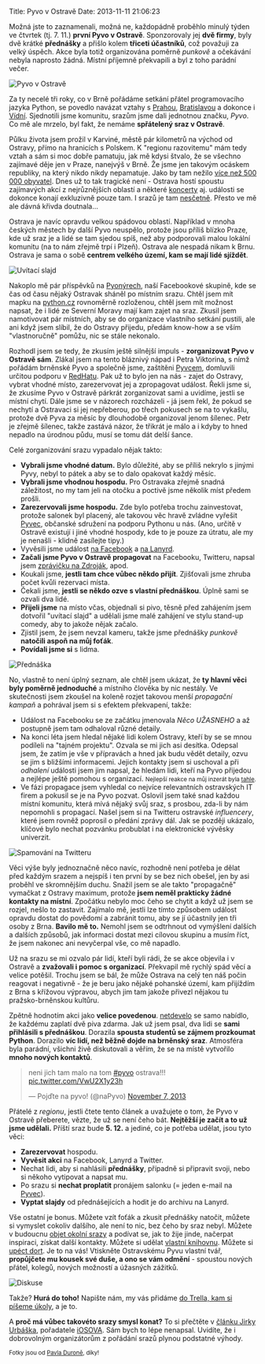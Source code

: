Title: Pyvo v Ostravě
Date: 2013-11-11 21:06:23

Možná jste to zaznamenali, možná ne, každopádně proběhlo minulý týden ve čtvrtek (tj. 7. 11.) **první Pyvo v Ostravě**. Sponzorovaly jej **dvě firmy**, byly dvě krátké **přednášky** a přišlo kolem **třiceti účastníků**, což považuji za velký úspěch. Akce byla totiž organizována poměrně *punkově* a očekávání nebyla naprosto žádná. Místní příjemně překvapili a byl z toho parádní večer.

![Pyvo v Ostravě]({filename}/images/ostrava-pyvo.png)

Za ty necelé tři roky, co v Brně pořádáme setkání přátel programovacího jazyka Python, se povedlo navázat vztahy s [Prahou](http://lanyrd.com/series/praha-pyvo/), [Bratislavou](http://rubyslava.sk/) a dokonce i [Vídní](http://vienna-rb.at/). Sjednotili jsme komunitu, srazům jsme dali jednotnou značku, *Pyvo*. Co mě ale mrzelo, byl fakt, že nemáme **spřátelený sraz v Ostravě**.

Půlku života jsem prožil v Karviné, městě pár kilometrů na východ od Ostravy, přímo na hranicích s Polskem. K "regionu razovitemu" mám tedy vztah a sám si moc dobře pamatuju, jak mě kdysi štvalo, že se všechno zajímavé děje jen v Praze, nanejvýš v Brně. Že jsme jen takovým ocáskem republiky, na který nikdo nikdy nepamatuje. Jako by tam nežilo [více než 500 000 obyvatel](https://cs.wikipedia.org/wiki/Ostrava#cite_note-pocet_obyvatel-1). Dnes už to tak tragické není - Ostrava hostí spoustu zajímavých akcí z nejrůznějších oblastí a některé [koncerty](http://solocolours.cz/) aj. události se dokonce konají exkluzivně pouze tam. I srazů je tam [nesčetně](http://ovacom.cz/). Přesto ve mě ale dávná křivda doutnala...

Ostrava je navíc opravdu velkou spádovou oblastí. Například v mnoha českých městech by další Pyvo neuspělo, protože jsou příliš blízko Praze, kde už sraz je a lidé se tam sjedou spíš, než aby podporovali malou lokální komunitu (na to nám zřejmě trpí i Plzeň). Ostrava ale nespadá nikam k Brnu. Ostrava je sama o sobě **centrem velkého území, kam se mají lidé sjíždět**.

![Uvítací slajd]({filename}/images/ostrava-front.jpg)

Nakoplo mě pár příspěvků na [Pyonýrech](https://www.facebook.com/groups/pyonieri/), naší Facebookové skupině, kde se čas od času nějaký Ostravak sháněl po místním srazu. Chtěl jsem mít mapku na [python.cz](http://python.cz/#pyvo) rovnoměrně rozloženou, chtěl jsem mít možnost napsat, že i lidé ze Severní Moravy mají kam zajet na sraz. Zkusil jsem namotivovat pár místních, aby se do organizace vlastního setkání pustili, ale ani když jsem slíbil, že do Ostravy přijedu, předám know-how a se vším "vlastnoručně" pomůžu, nic se stále nekonalo.

Rozhodl jsem se tedy, že zkusím ještě silnější impuls - **zorganizovat Pyvo v Ostravě sám**. Zlákal jsem na tento bláznivý nápad i Petra Viktorina, s nímž pořádám brněnské Pyvo a společně jsme, zaštítěni [Pyvcem](http://pyvec.org/), domluvili určitou podporu v [RedHatu](http://cz.redhat.com/). Pak už to bylo jen na nás - zajet do Ostravy, vybrat vhodné místo, zarezervovat jej a zpropagovat událost. Řekli jsme si, že zkusíme Pyvo v Ostravě párkrát zorganizovat sami a uvidíme, jestli se místní chytí. Dále jsme se v názorech rozcházeli - já jsem řekl, že pokud se nechytí a Ostravaci si jej nepřeberou, po třech pokusech se na to vykašlu, protože dvě Pyva za měsíc by dlouhodobě organizoval jenom šílenec. Petr je zřejmě šílenec, takže zastává názor, že třikrát je málo a i kdyby to hned nepadlo na úrodnou půdu, musí se tomu dát delší šance.

Celé zorganizování srazu vypadalo nějak takto:

- **Vybrali jsme vhodné datum.** Bylo důležité, aby se příliš nekrylo s jinými Pyvy, nebyl to pátek a aby se to dalo opakovat každý měsíc.
- **Vybrali jsme vhodnou hospodu.** Pro Ostravaka zřejmě snadná záležitost, no my tam jeli na otočku a poctivě jsme několik míst předem prošli.
- **Zarezervovali jsme hospodu.** Zde bylo potřeba trochu zainvestovat, protože salonek byl placený, ale takovou věc hravě zvládne vyřešit [Pyvec](http://pyvec.org/), občanské sdružení na podporu Pythonu u nás. (Ano, určitě v Ostravě existují i jiné vhodné hospody, kde to je pouze za útratu, ale my je nenašli - klidně zasílejte tipy.)
- Vyvěsili jsme událost [na Facebook](https://www.facebook.com/events/536451183099303/) a [na Lanyrd](http://lanyrd.com/2013/ostravske-pyvo-prvni/).
- **Začali jsme Pyvo v Ostravě propagovat** na Facebooku, Twitteru, napsal jsem [zprávičku na Zdroják](http://www.zdrojak.cz/zpravicky/pyvo-i-v-ostrave-7-listopadu/), apod.
- Koukali jsme, **jestli tam chce vůbec někdo přijít**. Zjišťovali jsme zhruba počet kvůli rezervaci místa.
- Čekali jsme, **jestli se někdo ozve s vlastní přednáškou**. Úplně sami se ozvali dva lidé.
- **Přijeli jsme** na místo včas, objednali si pivo, těsně před zahájením jsem dotvořil "uvítací slajd" a udělali jsme malé zahájení ve stylu stand-up comedy, aby to jakože nějak začalo.
- Zjistil jsem, že jsem nevzal kameru, takže jsme přednášky *punkově* **natočili aspoň na můj foťák**.
- **Povídali jsme si** s lidma.

![Přednáška]({filename}/images/ostrava-back.jpg)

No, vlastně to není úplný seznam, ale chtěl jsem ukázat, že **ty hlavní věci byly poměrně jednoduché** a místního člověka by nic nestály. Ve skutečnosti jsem zkoušel na koleně rozjet takovou menší *propagační kampaň* a pohrával jsem si s efektem překvapení, takže:

- Událost na Facebooku se ze začátku jmenovala *Něco UŽASNEHO* a až postupně jsem tam odhaloval různé detaily.
- Na konci léta jsem hledal nějaké lidi kolem Ostravy, kteří by se se mnou podíleli na "tajném projektu". Ozvala se mi jich asi desítka. Odepsal jsem, že zatím je vše v přípravách a hned jak budu vědět detaily, ozvu se jim s bližšími informacemi. Jejich kontakty jsem si uschoval a při *odhalení* události jsem jim napsal, že hledám lidi, kteří na Pyvo přijedou a nejlépe ještě pomohou s organizací. <small>Nejlepší reakce na můj inzerát byla [tahle](https://www.facebook.com/groups/pyonieri/permalink/631294410216073/?comment_id=631306370214877&offset=0&total_comments=8).</small>
- Ve fázi propagace jsem vyhledal co nejvíce relevantních ostravských IT firem a pokusil se je na Pyvo pozvat. Oslovil jsem také snad každou místní komunitu, která mívá nějaký svůj sraz, s prosbou, zda-li by nám nepomohli s propagací. Našel jsem si na Twitteru ostravské *influencery*, které jsem rovněž poprosil o předání zprávy dál. Jak se později ukázalo, klíčové bylo nechat pozvánku probublat i na elektronické vývěsky univerzit.

![Spamování na Twitteru]({filename}/images/ostrava-napyvo.png)

Věci výše byly jednoznačně něco navíc, rozhodně není potřeba je dělat před každým srazem a nejspíš i ten první by se bez nich obešel, jen by asi proběhl ve skromnějším duchu. Snažil jsem se ale takto "propagačně" vymačkat z Ostravy maximum, protože **jsem neměl prakticky žádné kontakty na místní**. Zpočátku nebylo moc čeho se chytit a když už jsem se rozjel, nešlo to zastavit. Zajímalo mě, jestli lze tímto způsobem událost opravdu dostat do povědomí a zabránit tomu, aby se jí účastnily jen tři osoby z Brna. **Bavilo mě to.** Nemohl jsem se odtrhnout od vymýšlení dalších a dalších způsobů, jak informaci dostat mezi cílovou skupinu a musím říct, že jsem nakonec ani nevyčerpal vše, co mě napadlo.

Už na srazu se mi ozvalo pár lidí, kteří byli rádi, že se akce objevila i v Ostravě a **zvažovali i pomoc s organizací**. Překvapil mě rychlý spád věcí a velice potěšil. Trochu jsem se bál, že může Ostrava na celý ten náš počin reagovat i negativně - že je beru jako nějaké pohanské území, kam přijíždím z Brna s křížovou výpravou, abych jim tam jakože přivezl nějakou tu pražsko-brněnskou kultůru.

Zpětně hodnotím akci jako **velice povedenou**. [netdevelo](http://www.netdevelo.cz/) se samo nabídlo, že každému zaplatí dvě piva zdarma. Jak už jsem psal, dva lidi se **sami přihlásili s přednáškou**. Dorazila **spousta studentů se zájmem prozkoumat Python**. Dorazilo **víc lidí, než běžně dojde na brněnský sraz**. Atmosféra byla parádní, všichni živě diskutovali a věřím, že se na místě vytvořilo **mnoho nových kontaktů**.

<blockquote class="twitter-tweet"><p>neni jich tam malo na tom <a href="https://twitter.com/search?q=%23pyvo&amp;src=hash">#pyvo</a> ostrava!!! <a href="http://t.co/VwU2X1y23h">pic.twitter.com/VwU2X1y23h</a></p>&mdash; Pojďte na pyvo! (@naPyvo) <a href="https://twitter.com/naPyvo/statuses/398562811392978945">November 7, 2013</a></blockquote>

Přátelé z *regionu*, jestli čtete tento článek a uvažujete o tom, že Pyvo v Ostravě přeberete, vězte, že už se není čeho bát. **Nejtěžší je začít a to už jsme udělali.** Příští sraz bude **5. 12.** a jediné, co je potřeba udělat, jsou tyto věci:

- **Zarezervovat** hospodu.
- **Vyvěsit akci** na Facebook, Lanyrd a Twitter.
- Nechat lidi, aby si nahlásili **přednášky**, případně si připravit svoji, nebo si někoho vytipovat a napsat mu.
- Po srazu si **nechat proplatit** pronájem salonku (= jeden e-mail na [Pyvec](http://pyvec.org/)).
- **Vyptat slajdy** od přednášejících a hodit je do archivu na Lanyrd.

Vše ostatní je bonus. Můžete vzít foťák a zkusit přednášky natočit, můžete si vymyslet cokoliv dalšího, ale není to nic, bez čeho by sraz nebyl. Můžete v budoucnu [objet okolní srazy](http://www.coderswithoutborders.eu/) a podívat se, jak to žije jinde, načerpat inspiraci, získat další kontakty. Můžete si udělat [vlastní knihovnu](https://github.com/rubyslava/bookshelf). Můžete si [upéct dort](https://www.facebook.com/photo.php?fbid=507496402645746&set=a.507496165979103.1073741825.358777047517683). Je to na vás! Vtiskněte Ostravskému Pyvu vlastní tvář, **propůjčete mu kousek své duše, a ono se vám odmění** - spoustou nových přátel, kolegů, nových možností a úžasných zážitků.

![Diskuse]({filename}/images/ostrava-talk.jpg)

Takže? **Hurá do toho!** Napište nám, my vás přidáme [do Trella, kam si píšeme úkoly](https://trello.com/b/Mi3dSO22/ostrava-rutina-ka-deho-srazu), a je to.

A **proč má vůbec takovéto srazy smysl konat?** To si přečtěte v [článku Jirky Urbáška](http://blog.urbasek.cz/proc-poradam-srazy-vyvojaru/), pořadatele [iOSOVA](http://iosova.cz/). Sám bych to lépe nenapsal. Uvidíte, že i dobrovolným organizátorům z pořádání srazů plynou podstatné výhody.

<small>Fotky jsou od [Pavla Duroně](https://www.facebook.com/pavlozs), díky!</small>
